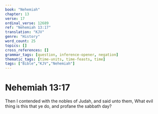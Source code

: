 ```yaml
---
book: "Nehemiah"
chapter: 13
verse: 17
ordinal_verse: 12689
ref: "Nehemiah 13:17"
translation: "KJV"
genre: "History"
word_count: 25
topics: []
cross_references: []
grammar_tags: [question, inference-opener, negation]
thematic_tags: [time-units, time-feasts, time]
tags: ["Bible","KJV","Nehemiah"]
---
```


# Nehemiah 13:17

Then I contended with the nobles of Judah, and said unto them, What evil thing is this that ye do, and profane the sabbath day?
